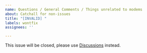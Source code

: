 ```yaml
---
name: Questions / General Comments / Things unrelated to modems
about: Catchall for non-issues
title: "[INVALID] "
labels: wontfix
assignees: ''

---
```


This issue will be closed, please use [Discussions](https://github.com/danielewood/sierra-wireless-modems/discussions) instead.
